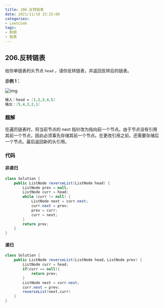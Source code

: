 ```yaml
---
title: 206.反转链表
date: 2021/11/18 15:25:00
categories:
- LeetCode
tags:
- 刷题
- 链表
---
```


## 206.反转链表

给你单链表的头节点 `head` ，请你反转链表，并返回反转后的链表。

**示例 1：**

![img](/img/LeetCode/rev1ex1.jpg)

```markdown
输入：head = [1,2,3,4,5]
输出：[5,4,3,2,1]
```

### 题解

在遍历链表时，将当前节点的 next 指针改为指向前一个节点。由于节点没有引用其前一个节点，因此必须事先存储其前一个节点。在更改引用之前，还需要存储后一个节点。最后返回新的头引用。

### 代码

#### 非递归

```java
class Solution {
    public ListNode reverseList(ListNode head) {
        ListNode prev = null;
        ListNode curr = head;
        while (curr != null) {
            ListNode next = curr.next;
            curr.next = prev;
            prev = curr;
            curr = next;
        }
        return prev;
    }
}
```

#### 递归

```java
class Solution {
    public ListNode reverseList(ListNode head，ListNode prev) {
        ListNode curr = head;
        if(curr == null){
            return prev;
        }
        ListNode next = curr.next;
        curr.next = prev;
        reverseList(next,curr)
    }
}
```

